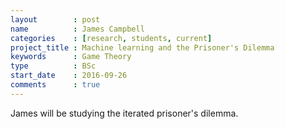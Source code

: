 ```yaml
---
layout        : post
name          : James Campbell
categories    : [research, students, current]
project_title : Machine learning and the Prisoner's Dilemma
keywords      : Game Theory
type          : BSc
start_date    : 2016-09-26
comments      : true
---
```


James will be studying the iterated prisoner's dilemma.
